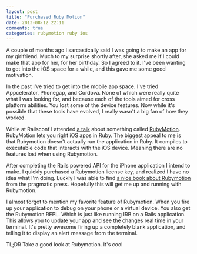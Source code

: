 ```yaml
---
layout: post
title: "Purchased Ruby Motion"
date: 2013-08-12 22:11
comments: true
categories: rubymotion ruby ios
---
```

A couple of months ago I sarcastically said I was going to make an app for my girlfriend. Much to my surprise shortly after, she asked me if I could make that app for her, for her birthday. So I agreed to it. I've been wanting to get into the iOS space for a while, and this gave me some good motivation.
<!-- more -->

In the past I've tried to get into the mobile app space. I've tried Appcelerator, Phonegap, and Cordova. None of which were really quite what I was looking for, and because each of the tools aimed for cross platform abilities. You lost some of the device features. Now while it's possible that these tools have evolved, I really wasn't a big fan of how they worked. 

While at Railsconf I attended [a talk](http://www.youtube.com/watch?v=7v3_t5SK8DM) about something called [RubyMotion](http://www.rubymotion.com). RubyMotion lets you right iOS apps in Ruby. The biggest appeal to me is that Rubymotion doesn't actually run the application in Ruby. It compiles to executable code that interacts with the iOS device. Meaning there are no features lost when using Rubymotion.

After completing the Rails powered API for the iPhone application I intend to make. I quickly purchased a Rubymotion license key, and realized I have no idea what I'm doing. Luckly I was able to find [a nice book about Rubymotion](http://pragprog.com/book/carubym/rubymotion) from the pragmatic press. Hopefully this will get me up and running with Rubymotion.

I almost forgot to mention my favorite feature of Rubymotion. When you fire up your application to debug on your phone or a virtual device. You also get the Rubymotion REPL. Which is just like running IRB on a Rails application. This allows you to update your app and see the changes real time in your terminal. It's pretty awesome firing up a completely blank application, and telling it to display an alert message from the terminal. 

TL;DR Take a good look at Rubymotion. It's cool